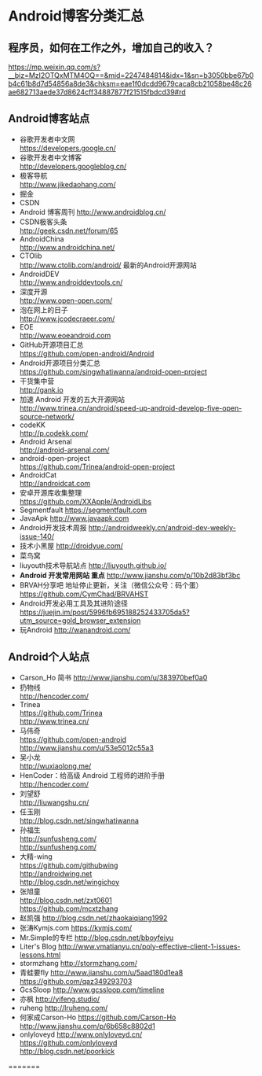 # Android博客分类汇总

## 程序员，如何在工作之外，增加自己的收入？
https://mp.weixin.qq.com/s?__biz=MzI2OTQxMTM4OQ==&mid=2247484814&idx=1&sn=b3050bbe67b0b4c61b8d7d54856a8de3&chksm=eae1f0dcdd9679caca8cb21058be48c26ae682713aede37d8624cff34887877f21515fbdcd39#rd


## Android博客站点
* 谷歌开发者中文网 <br> https://developers.google.cn/
* 谷歌开发者中文博客 <br> http://developers.googleblog.cn/
* 极客导航 <br> http://www.jikedaohang.com/
* 掘金
* CSDN
* Android 博客周刊  http://www.androidblog.cn/
* CSDN极客头条 <br> http://geek.csdn.net/forum/65
* AndroidChina <br> http://www.androidchina.net/
* CTOlib <br> http://www.ctolib.com/android/  最新的Android开源网站
* AndroidDEV <br> http://www.androiddevtools.cn/
* 深度开源 <br> http://www.open-open.com/
* 泡在网上的日子 <br> http://www.jcodecraeer.com/
* EOE <br>	http://www.eoeandroid.com
* GitHub开源项目汇总 <br> https://github.com/open-android/Android
* Android开源项目分类汇总 <br>  https://github.com/singwhatiwanna/android-open-project
* 干货集中营 <br> http://gank.io
* 加速 Android 开发的五大开源网站 <br> http://www.trinea.cn/android/speed-up-android-develop-five-open-source-network/
* codeKK <br> http://p.codekk.com/
* Android Arsenal <br> http://android-arsenal.com/
* android-open-project <br> https://github.com/Trinea/android-open-project
* AndroidCat <br> http://androidcat.com
* 安卓开源库收集整理 <br> https://github.com/XXApple/AndroidLibs
* Segmentfault https://segmentfault.com
* JavaApk http://www.javaapk.com
* Android开发技术周报  http://androidweekly.cn/android-dev-weekly-issue-140/
* 技术小黑屋 http://droidyue.com/
* 菜鸟窝 
* liuyouth技术导航站点
http://liuyouth.github.io/
* **Android 开发常用网站 重点**
http://www.jianshu.com/p/10b2d83bf3bc  
* BRVAH分享吧  地址停止更新，关注（微信公众号：码个蛋）
https://github.com/CymChad/BRVAHST
* Android开发必用工具及其进阶途径
https://juejin.im/post/5996fb695188252433705da5?utm_source=gold_browser_extension
* 玩Android 
http://wanandroid.com/


## Android个人站点
* Carson_Ho 简书
http://www.jianshu.com/u/383970bef0a0
* 扔物线  <br>
http://hencoder.com/
* Trinea <br>
https://github.com/Trinea <br>
http://www.trinea.cn/
* 马伟奇 <br> https://github.com/open-android <br>
http://www.jianshu.com/u/53e5012c55a3
* 吴小龙 <br> http://wuxiaolong.me/
* HenCoder：给高级 Android 工程师的进阶手册 <br> http://hencoder.com/
* 刘望舒 <br> http://liuwangshu.cn/
* 任玉刚 <br> http://blog.csdn.net/singwhatiwanna
* 孙福生 <br> http://sunfusheng.com/ <br>
http://sunfusheng.com/
* 大精-wing 
<br> https://github.com/githubwing 
<br> http://androidwing.net
<br> http://blog.csdn.net/wingichoy
* 张旭童 <br> http://blog.csdn.net/zxt0601
<br> https://github.com/mcxtzhang
* 赵凯强
http://blog.csdn.net/zhaokaiqiang1992
* 张涛Kymjs.com
https://kymjs.com/
* Mr.Simple的专栏
http://blog.csdn.net/bboyfeiyu
* Liter's Blog
http://www.vmatianyu.cn/poly-effective-client-1-issues-lessons.html
* stormzhang
http://stormzhang.com/
* 青蛙要fly
http://www.jianshu.com/u/5aad180d1ea8 <br>
https://github.com/qaz349293703
* GcsSloop
http://www.gcssloop.com/timeline
* 亦枫
http://yifeng.studio/
* ruheng
http://lruheng.com/
* 何家成Carson-Ho
https://github.com/Carson-Ho <br>
http://www.jianshu.com/p/6b658c8802d1
* onlyloveyd
http://www.onlyloveyd.cn/ <br>
https://github.com/onlyloveyd <br>
http://blog.csdn.net/poorkick <br>

=======

